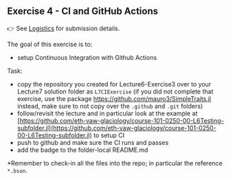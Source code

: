 <!--This file was generated, do not modify it.-->
## Exercise 4 - **CI and GitHub Actions**

👉 See [Logistics](/logistics/#submission) for submission details.

The goal of this exercise is to:
- setup Continuous Integration with Github Actions

Task:
- copy the repository you created for Lecture6-Exercise3 over to your Lecture7 solution folder as `L7CIExercise` (if you did not complete that exercise, use the package https://github.com/mauro3/SimpleTraits.jl instead, make sure to not copy over the `.github` and `.git` folders)
- follow/revisit the lecture and in particular look at the example at [https://github.com/eth-vaw-glaciology/course-101-0250-00-L6Testing-subfolder.jl](https://github.com/eth-vaw-glaciology/course-101-0250-00-L6Testing-subfolder.jl)
to setup CI
- push to github and make sure the CI runs and passes
- add the badge to the folder-local README.md

*Remember to check-in all the files into the repo; in particular the reference `*.bson`.

